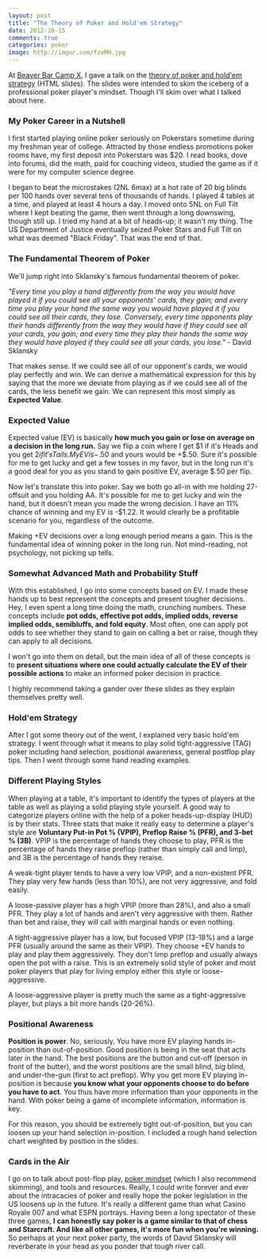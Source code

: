 ```yaml
---
layout: post
title: "The Theory of Poker and Hold'em Strategy"
date: 2012-10-15
comments: true
categories: poker
image: http://imgur.com/fzeMH.jpg
---
```


At [Beaver Bar Camp X](http://lug.oregonstate.edu/blog/bbcx), I gave a talk on
the [theory of poker and hold'em
strategy](http://ngokevin.com/~ngoke/pokerprez) (HTML slides). The slides were
intended to skim the iceberg of a professional poker player's mindset. Though
I'll skim over what I talked about here.

### My Poker Career in a Nutshell

I first started playing online poker seriously on Pokerstars sometime during my
freshman year of college. Attracted by those endless promotions poker rooms
have, my first deposit into Pokerstars was $20. I read books, dove into forums,
did the math, paid for coaching videos, studied the game as if it were for my
computer science degree.

I began to beat the microstakes (2NL 6max) at a hot rate of 20 big blinds per
100 hands over several tens of thousands of hands. I played 4 tables at a time,
and played at least 4 hours a day.  I moved onto 5NL on Full Tilt where I kept
beating the game, then went through a long downswing, though still up. I tried
my hand at a bit of heads-up; it wasn't my thing.  The US Department of Justice
eventually seized Poker Stars and Full Tilt on what was deemed "Black Friday".
That was the end of that.

<!-- more -->

### The Fundamental Theorem of Poker

We'll jump right into Sklansky's famous fundamental theorem of poker.

*"Every time you play a hand differently from the way you would have played it
if you could see all your opponents' cards, they gain; and every time you play
your hand the same way you would have played it if you could see all their
cards, they lose. Conversely, every time opponents play their hands differently
from the way they would have if they could see all your cards, you gain; and
every time they play their hands the same way they would have played if they
could see all your cards, you lose."* - David Sklansky

That makes sense. If we could see all of our opponent's cards, we would play
perfectly and win. We can derive a mathematical expression for this by saying
that the more we deviate from playing as if we could see all of the cards, the
less benefit we gain. We can represent this most simply as **Expected Value**.

### Expected Value

Expected value (EV) is basically **how much you gain or lose on average on a
decision in the long run.** Say we flip a coin where I get $1 if it's Heads and
you get $2 if it's Tails. My EV is -$.50 and yours would be +$.50. Sure it's
possible for me to get lucky and get a few tosses in my favor, but in the long
run it's a good deal for you as you stand to gain positive EV, average $.50 per
flip.

Now let's translate this into poker. Say we both go all-in with me holding
27-offsuit and you holding AA. It's possible for me to get lucky and win the
hand, but it doesn't mean you made the wrong decision. I have an 11% chance of
winning and my EV is -$1.22. It would clearly be a profitable
scenario for you, regardless of the outcome.

Making +EV decisions over a long enough period means a gain. This is the
fundamental idea of winning poker in the long run. Not mind-reading, not
psychology, not picking up tells.

### Somewhat Advanced Math and Probability Stuff

With this established, I go into some concepts based on EV. I made these hands
up to best represent the concepts and present tougher decisions. Hey, I even
spent a long time doing the math, crunching numbers. These concepts include
**pot odds, effective pot odds, implied odds, reverse implied odds, semibluffs,
and fold equity**. Most often, one can apply pot odds to see whether they stand
to gain on calling a bet or raise, though they can apply to all decisions.

I won't go into them on detail, but the main idea of all of these concepts is
to **present situations where one could actually calculate the EV of their
possible actions** to make an informed poker decision in practice.

I highly recommend taking a gander over these slides as they explain themselves
pretty well.

### Hold'em Strategy

After I got some theory out of the went, I explained very basic hold'em
strategy. I went through what it means to play solid tight-aggressive (TAG)
poker including hand selection, positional awareness, general postflop play
tips. Then I went through some hand reading examples.

### Different Playing Styles

When playing at a table, it's important to identify the types of players at the
table as well as playing a solid playing style yourself. A good way to
categorize players online with the help of a poker heads-up-display (HUD) is by
their stats. Three stats that make it really easy to determine a player's style
are **Voluntary Put-in Pot % (VPIP), Preflop Raise % (PFR), and 3-bet % (3B)**.
VPIP is the percentage of hands they choose to play, PFR is the percentage of
hands they raise preflop (rather than simply call and limp), and 3B is the
percentage of hands they reraise.

A weak-tight player tends to have a very low VPIP, and a non-existent PFR. They
play very few hands (less than 10%), are not very aggressive, and fold
easily.

A loose-passive player has a high VPIP (more than 28%), and also a small PFR.
They play a lot of hands and aren't very aggressive with them.  Rather than bet
and raise, they will call with marginal hands or even nothing.

A tight-aggressive player has a low, but focused VPIP (13-18%) and a large PFR
(usually around the same as their VPIP). They choose +EV hands to play and play
them aggressively. They don't limp preflop and usually always open the pot with
a raise. This is an extremely solid style of poker and most poker players that
play for living employ either this style or loose-aggressive.

A loose-aggressive player is pretty much the same as a tight-aggressive player,
but plays a bit more hands (20-26%).

### Positional Awareness

**Position is power**. No, seriously. You have more EV playing hands in-position
than out-of-position. Good position is being in the seat that acts later in the
hand. The best positions are the button and cut-off (person in front of the
butter), and the worst positions are the small blind, big blind, and
under-the-gun (first to act preflop). Why you get more EV playing in-position
is because **you know what your opponents choose to do before you have to
act**. You thus have more information than your opponents in the hand. With
poker being a game of incomplete information, information is key.

For this reason, you should be extremely tight out-of-position, but you can
loosen up your hand selection in-position. I included a rough hand
selection chart weighted by position in the slides.

### Cards in the Air

I go on to talk about post-flop play, [poker
mindset](http://ngokevin.com/~ngoke/pokerprez/#/mindset) (which I also
recommend skimming), and tools and resources. Really, I could write forever and
ever about the intracacies of poker and really hope the poker legislation in
the US loosens up in the future. It's really a different game than what Casino
Royale 007 and what ESPN portrays. Having been a long spectator of these three
games, **I can honestly say poker is a game similar to that of chess and
Starcraft. And like all other games, it's more fun when you're winning.** So
perhaps at your next poker party, the words of David Sklansky will reverberate
in your head as you ponder that tough river call.
